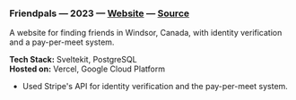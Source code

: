 ### Friendpals — 2023 — [Website](https://www.friendpals.ca/) — [Source](https://github.com/madacol/faas)

A website for finding friends in Windsor, Canada, with identity verification and a pay-per-meet system.

**Tech Stack:** Sveltekit, PostgreSQL\
**Hosted on:** Vercel, Google Cloud Platform

- Used Stripe's API for identity verification and the pay-per-meet system.
